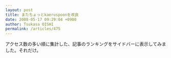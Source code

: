 ```yaml
---
layout: post
title: またちょっとkaeruspoonを改良
date: 2008-05-17 09:29:04 +0900
author: Tsukasa OISHI
permalink: /articles/475
---
```



アクセス数の多い順に集計した、記事のランキングをサイドバーに表示してみました。それだけ。  

